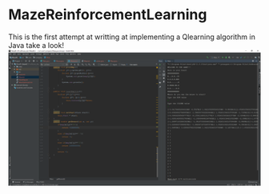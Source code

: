 # MazeReinforcementLearning
This is the first attempt at writting at implementing a Qlearning algorithm in Java take a look!
![alt text](https://github.com/PetchMa/MazeReinforcementLearning/blob/master/IT%20WORKED.PNG)
